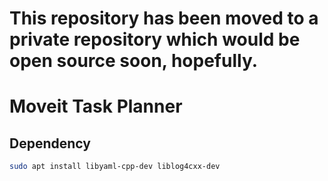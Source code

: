 # This repository has been moved to a private repository which would be open source soon, hopefully.
# Moveit Task Planner
## Dependency
```bash
sudo apt install libyaml-cpp-dev liblog4cxx-dev
```
